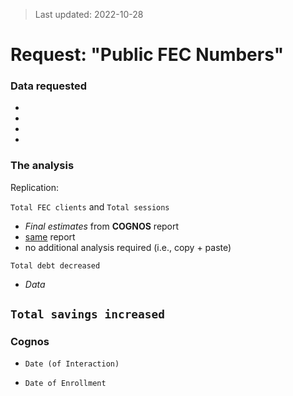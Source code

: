 > Last updated: 2022-10-28

# Request: "Public FEC Numbers"

### Data requested

- 
- 
- 
- 

### The analysis

Replication:

`Total FEC clients` and `Total sessions` 
- *Final estimates* from **COGNOS** report
- <u>same</u> report
- no additional analysis required (i.e., copy + paste)

`Total debt decreased`
- *Data*

`Total savings increased`
- 


### Cognos

- `Date (of Interaction)`

- `Date of Enrollment`

